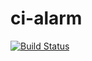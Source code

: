 # ci-alarm
[![Build Status](https://travis-ci.org/eromano/ci-alarm.svg?branch=master)](https://travis-ci.org/eromano/ci-alarm)
